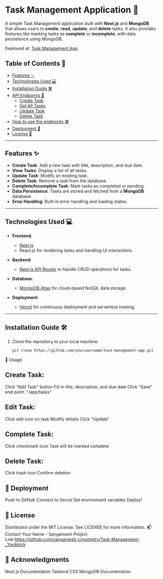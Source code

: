 # Task Management Application 🚀

A simple Task Management application built with **Next.js** and **MongoDB** that allows users to **create**, **read**, **update**, and **delete** tasks. It also provides features like marking tasks as **complete** or **incomplete**, with data persistence using MongoDB.

Deployed at: [Task Management App](https://task-management-yardstick.vercel.app/)

## Table of Contents 📑

- [Features ✨](#features-)
- [Technologies Used 💻](#technologies-used-)
- [Installation Guide 🛠️](#installation-guide-)
- [API Endpoints 📡](#api-endpoints-)
  - [Create Task](#create-task-post-apitask)
  - [Get All Tasks](#get-all-tasks-get-apitasks)
  - [Update Task](#update-task-put-apitaskid)
  - [Delete Task](#delete-task-delete-apitaskid)
- [How to use the endpoints 🛠️](#how-to-use-the-endpoints-)
- [Deployment 🚀](#deployment-)
- [License 📜](#license-)

---

## Features ✨

- **Create Task**: Add a new task with title, description, and due date.
- **View Tasks**: Display a list of all tasks.
- **Update Task**: Modify an existing task.
- **Delete Task**: Remove a task from the database.
- **Complete/Incomplete Task**: Mark tasks as completed or pending.
- **Data Persistence**: Tasks are stored and fetched from a **MongoDB** database.
- **Error Handling**: Built-in error handling and loading states.

---

## Technologies Used 💻

- **Frontend**: 
  - [Next.js](https://nextjs.org/)
  - React.js for rendering tasks and handling UI interactions.
  
- **Backend**: 
  - [Next.js API Routes](https://nextjs.org/docs/api-routes/introduction) to handle CRUD operations for tasks.

- **Database**: 
  - [MongoDB Atlas](https://www.mongodb.com/cloud/atlas) for cloud-based NoSQL data storage.

- **Deployment**:
  - [Vercel](https://vercel.com/) for continuous deployment and serverless hosting.

---

## Installation Guide 🛠️

1. Clone the repository to your local machine:
   ```bash
   git clone https://github.com/yourusername/task-management-app.git
🎯 Usage

## Create Task:

Click "Add Task" button
Fill in title, description, and due date
Click "Save"
end point :"/app/tasks"


## Edit Task:

Click edit icon on task
Modify details
Click "Update"


## Complete Task:

Click checkmark icon
Task will be marked complete


## Delete Task:

Click trash icon
Confirm deletion



## 🚀 Deployment

Push to GitHub
Connect to Vercel
Set environment variables
Deploy!

## 📝 License
Distributed under the MIT License. See LICENSE for more information.
📬 Contact
Your Name - Sangamesh
Project Link:https://github.com/sangamesh-Lingshetty/Task-Management-_Yardstick
## 🙏 Acknowledgments

Next.js Documentation
Tailwind CSS
MongoDB Documentation
